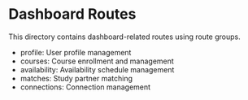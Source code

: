 # Dashboard Routes

This directory contains dashboard-related routes using route groups.

- profile: User profile management
- courses: Course enrollment and management
- availability: Availability schedule management
- matches: Study partner matching
- connections: Connection management
